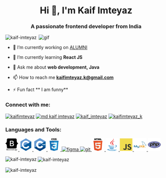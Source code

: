 <h1 align="center">Hi 👋, I'm Kaif Imteyaz</h1>
<h3 align="center">A passionate frontend developer from India</h3>
<img align="right" width="400" src="https://www.careerguide.com/career/wp-content/uploads/2020/03/full-stack-development.gif" alt="gif">

<p align="left"> <img src="https://komarev.com/ghpvc/?username=kaif-imteyaz&label=Profile%20views&color=0e75b6&style=flat" alt="kaif-imteyaz" /> </p>

- 🔭 I’m currently working on [ALUMNI](https://github.com/Kaif-Imteyaz/Alumni)

- 🌱 I’m currently learning **React JS**

- 💬 Ask me about **web development, Java**

- 📫 How to reach me **kaifimteyaz.k@gmail.com**

- ⚡ Fun fact ** I am funny**

<h3 align="left">Connect with me:</h3>
<p align="left">
<a href="https://twitter.com/kaifimteyaz" target="blank"><img align="center" src="https://raw.githubusercontent.com/rahuldkjain/github-profile-readme-generator/master/src/images/icons/Social/twitter.svg" alt="kaifimteyaz" height="30" width="40" /></a>
<a href="https://linkedin.com/in/md kaif imteyaz" target="blank"><img align="center" src="https://raw.githubusercontent.com/rahuldkjain/github-profile-readme-generator/master/src/images/icons/Social/linked-in-alt.svg" alt="md kaif imteyaz" height="30" width="40" /></a>
<a href="https://instagram.com/kaif_imteyaz" target="blank"><img align="center" src="https://raw.githubusercontent.com/rahuldkjain/github-profile-readme-generator/master/src/images/icons/Social/instagram.svg" alt="kaif_imteyaz" height="30" width="40" /></a>
<a href="https://www.hackerrank.com/kaifimteyaz_k" target="blank"><img align="center" src="https://raw.githubusercontent.com/rahuldkjain/github-profile-readme-generator/master/src/images/icons/Social/hackerrank.svg" alt="kaifimteyaz_k" height="30" width="40" /></a>
</p>

<h3 align="left">Languages and Tools:</h3>
<p align="left"> <a href="https://getbootstrap.com" target="_blank" rel="noreferrer"> <img src="https://raw.githubusercontent.com/devicons/devicon/master/icons/bootstrap/bootstrap-plain-wordmark.svg" alt="bootstrap" width="40" height="40"/> </a> <a href="https://www.cprogramming.com/" target="_blank" rel="noreferrer"> <img src="https://raw.githubusercontent.com/devicons/devicon/master/icons/c/c-original.svg" alt="c" width="40" height="40"/> </a> <a href="https://www.w3schools.com/cpp/" target="_blank" rel="noreferrer"> <img src="https://raw.githubusercontent.com/devicons/devicon/master/icons/cplusplus/cplusplus-original.svg" alt="cplusplus" width="40" height="40"/> </a> <a href="https://www.w3schools.com/css/" target="_blank" rel="noreferrer"> <img src="https://raw.githubusercontent.com/devicons/devicon/master/icons/css3/css3-original-wordmark.svg" alt="css3" width="40" height="40"/> </a> <a href="https://www.figma.com/" target="_blank" rel="noreferrer"> <img src="https://www.vectorlogo.zone/logos/figma/figma-icon.svg" alt="figma" width="40" height="40"/> </a> <a href="https://git-scm.com/" target="_blank" rel="noreferrer"> <img src="https://www.vectorlogo.zone/logos/git-scm/git-scm-icon.svg" alt="git" width="40" height="40"/> </a> <a href="https://www.w3.org/html/" target="_blank" rel="noreferrer"> <img src="https://raw.githubusercontent.com/devicons/devicon/master/icons/html5/html5-original-wordmark.svg" alt="html5" width="40" height="40"/> </a> <a href="https://www.java.com" target="_blank" rel="noreferrer"> <img src="https://raw.githubusercontent.com/devicons/devicon/master/icons/java/java-original.svg" alt="java" width="40" height="40"/> </a> <a href="https://developer.mozilla.org/en-US/docs/Web/JavaScript" target="_blank" rel="noreferrer"> <img src="https://raw.githubusercontent.com/devicons/devicon/master/icons/javascript/javascript-original.svg" alt="javascript" width="40" height="40"/> </a> <a href="https://www.mysql.com/" target="_blank" rel="noreferrer"> <img src="https://raw.githubusercontent.com/devicons/devicon/master/icons/mysql/mysql-original-wordmark.svg" alt="mysql" width="40" height="40"/> </a> <a href="https://www.php.net" target="_blank" rel="noreferrer"> <img src="https://raw.githubusercontent.com/devicons/devicon/master/icons/php/php-original.svg" alt="php" width="40" height="40"/> </a> </p>

<p><img align="left" src="https://github-readme-stats.vercel.app/api/top-langs?username=kaif-imteyaz&show_icons=true&locale=en&layout=compact" alt="kaif-imteyaz" /></p>

<p>&nbsp;<img align="center" src="https://github-readme-stats.vercel.app/api?username=kaif-imteyaz&show_icons=true&locale=en" alt="kaif-imteyaz" /></p>

<p><img align="center" src="https://github-readme-streak-stats.herokuapp.com/?user=kaif-imteyaz&" alt="kaif-imteyaz" /></p>
